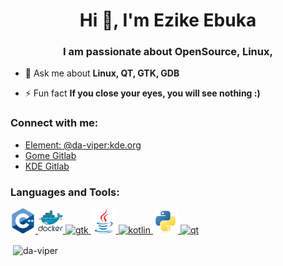 
<h1 align="center">Hi 👋, I'm Ezike Ebuka</h1>
<h3 align="center">I am passionate about OpenSource, Linux,</h3>

- 💬 Ask me about **Linux, QT, GTK, GDB**

- ⚡ Fun fact **If you close your eyes, you will see nothing :)**

<h3 align="left">Connect with me:</h3>

- [Element: @da-viper:kde.org](@da-viper:kde.org)
- [Gome Gitlab](https://gitlab.gnome.org/yerimyah1)
- [KDE Gitlab](https://invent.kde.org/ebuka)
<p align="left">
</p>

<h3 align="left">Languages and Tools:</h3>
<p align="left"> <a href="https://www.w3schools.com/cpp/" target="_blank" rel="noreferrer"> <img src="https://raw.githubusercontent.com/devicons/devicon/master/icons/cplusplus/cplusplus-original.svg" alt="cplusplus" width="40" height="40"/> </a> <a href="https://www.docker.com/" target="_blank" rel="noreferrer"> <img src="https://raw.githubusercontent.com/devicons/devicon/master/icons/docker/docker-original-wordmark.svg" alt="docker" width="40" height="40"/> </a> <a href="https://www.gtk.org/" target="_blank" rel="noreferrer"> <img src="https://upload.wikimedia.org/wikipedia/commons/7/71/GTK_logo.svg" alt="gtk" width="40" height="40"/> </a> <a href="https://www.java.com" target="_blank" rel="noreferrer"> <img src="https://raw.githubusercontent.com/devicons/devicon/master/icons/java/java-original.svg" alt="java" width="40" height="40"/> </a> <a href="https://kotlinlang.org" target="_blank" rel="noreferrer"> <img src="https://www.vectorlogo.zone/logos/kotlinlang/kotlinlang-icon.svg" alt="kotlin" width="40" height="40"/> </a> <a href="https://www.python.org" target="_blank" rel="noreferrer"> <img src="https://raw.githubusercontent.com/devicons/devicon/master/icons/python/python-original.svg" alt="python" width="40" height="40"/> </a> <a href="https://www.qt.io/" target="_blank" rel="noreferrer"> <img src="https://upload.wikimedia.org/wikipedia/commons/0/0b/Qt_logo_2016.svg" alt="qt" width="40" height="40"/> </a> </p>

<!-- <p><img align="left" src="https://github-readme-stats.vercel.app/api/top-langs?username=da-viper&show_icons=true&locale=en&layout=compact" alt="da-viper" /></p> -->

<p>&nbsp;<img align="center" src="https://github-readme-stats.vercel.app/api?username=da-viper&show_icons=true&locale=en" alt="da-viper" /></p>
<!---
Da-Viper/Da-Viper is a ✨ special ✨ repository because its `README.md` (this file) appears on your GitHub profile.
You can click the Preview link to take a look at your changes.
--->
